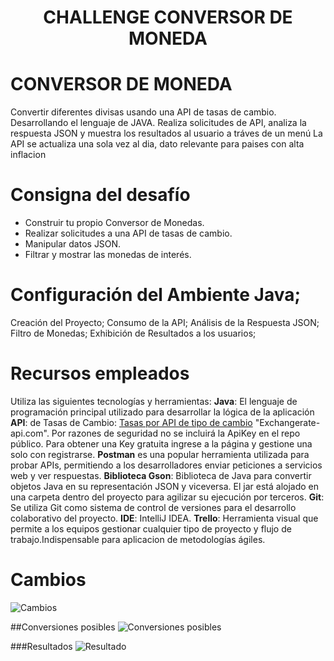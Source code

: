 <h1 align="center">
CHALLENGE CONVERSOR DE MONEDA
</p>

  
# CONVERSOR DE MONEDA
Convertir diferentes divisas usando una API de tasas de cambio. Desarrollando el lenguaje de JAVA. 
Realiza solicitudes de API, analiza la respuesta JSON y muestra los resultados al usuario a tráves de un menú 
La API se actualiza una sola vez al dia, dato relevante para paises con alta inflacion 

# Consigna del desafío
- Construir tu propio Conversor de Monedas.
- Realizar solicitudes a una API de tasas de cambio.
- Manipular datos JSON.
- Filtrar y mostrar las monedas de interés.


# Configuración del Ambiente Java;
Creación del Proyecto;
Consumo de la API;
Análisis de la Respuesta JSON;
Filtro de Monedas;
Exhibición de Resultados a los usuarios;

# Recursos empleados 
Utiliza las siguientes tecnologías y herramientas:
**Java**: El lenguaje de programación principal utilizado para desarrollar la lógica de la aplicación
**API**: de Tasas de Cambio: <a href="https://www.exchangerate-api.com">Tasas por API de tipo de cambio</a> "Exchangerate-api.com". Por razones de seguridad no se incluirá la ApiKey en el repo público. Para obtener una Key gratuita ingrese a la página y gestione una solo con registrarse.
**Postman** es una popular herramienta utilizada para probar APIs, permitiendo a los desarrolladores enviar peticiones a servicios web y ver respuestas.
**Biblioteca Gson**: Biblioteca de Java para convertir objetos Java en su representación JSON y viceversa. El jar está alojado en una carpeta dentro del proyecto para agilizar su ejecución por terceros.
**Git**: Se utiliza Git como sistema de control de versiones para el desarrollo colaborativo del proyecto.
**IDE**: IntelliJ IDEA.
**Trello**: Herramienta visual que permite a los equipos gestionar cualquier tipo de proyecto y flujo de trabajo.Indispensable para aplicacion de metodologías ágiles.

# Cambios 
![Cambios](https://github.com/DavidParrap12/Challenger-conversor-de-moneda/assets/98554197/f3a1784f-c323-431c-8cf0-2678b9e877f6)

##Conversiones posibles
![Conversiones posibles](https://github.com/DavidParrap12/Challenger-conversor-de-moneda/assets/98554197/ac00505a-740f-4c21-8109-7cb2ac56f059)

###Resultados
![Resultado](https://github.com/DavidParrap12/Challenger-conversor-de-moneda/assets/98554197/08cc5560-bb5c-42e9-9cce-e6e8585b30f3)
